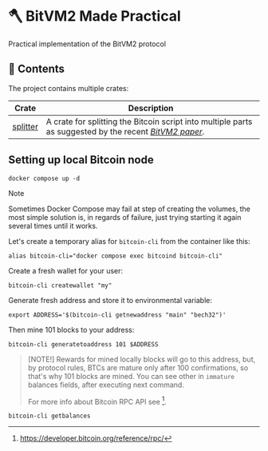 # :axe: BitVM2 Made Practical

Practical implementation of the BitVM2 protocol

## :file_folder: Contents

The project contains multiple crates:

| Crate | Description |
| --- | --- |
| [splitter](splitter/README.md) | A crate for splitting the Bitcoin script into multiple parts as suggested by the recent [_BitVM2 paper_](https://bitvm.org/bitvm_bridge.pdf). |

## Setting up local Bitcoin node

```shell
docker compose up -d
```

> [!NOTE]
> Sometimes Docker Compose may fail at step of creating the volumes, the most simple solution is, in regards of failure, just trying starting it again several times until it works.

Let's create a temporary alias for `bitcoin-cli` from the container like this:

```shell
alias bitcoin-cli="docker compose exec bitcoind bitcoin-cli"
```

Create a fresh wallet for your user:

```shell
bitcoin-cli createwallet "my"
```

Generate fresh address and store it to environmental variable:

```shell
export ADDRESS='$(bitcoin-cli getnewaddress "main" "bech32")'
```

Then mine 101 blocks to your address:

```shell
bitcoin-cli generatetoaddress 101 $ADDRESS
```

> [NOTE!]
> Rewards for mined locally blocks will go to this address, but, by protocol rules, BTCs are mature only after 100 confirmations, so that's why 101 blocks are mined. You can see other in  `immature` balances fields, after executing next command.
>
> For more info about Bitcoin RPC API see [^1].

```shell
bitcoin-cli getbalances
```

[^1]: https://developer.bitcoin.org/reference/rpc/
